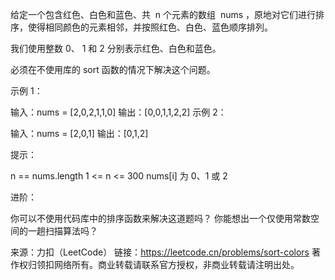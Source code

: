 给定一个包含红色、白色和蓝色、共  n 个元素的数组  nums ，原地对它们进行排序，使得相同颜色的元素相邻，并按照红色、白色、蓝色顺序排列。

我们使用整数 0、 1 和 2 分别表示红色、白色和蓝色。

必须在不使用库的 sort 函数的情况下解决这个问题。



示例 1：

输入：nums = [2,0,2,1,1,0]
输出：[0,0,1,1,2,2]
示例 2：

输入：nums = [2,0,1]
输出：[0,1,2]



提示：

n == nums.length
1 <= n <= 300
nums[i] 为 0、1 或 2



进阶：

你可以不使用代码库中的排序函数来解决这道题吗？
你能想出一个仅使用常数空间的一趟扫描算法吗？

来源：力扣（LeetCode）
链接：https://leetcode.cn/problems/sort-colors
著作权归领扣网络所有。商业转载请联系官方授权，非商业转载请注明出处。
